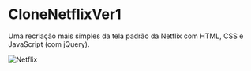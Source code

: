 # CloneNetflixVer1
Uma recriação mais simples da tela padrão da Netflix com HTML, CSS e JavaScript (com jQuery).

![Netflix](https://user-images.githubusercontent.com/84925398/166555731-67210942-5d6b-4007-a61c-a30e8d2a71df.gif)
